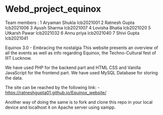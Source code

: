 # Webd_project_equinox
Team members : 1 Aryaman Shukla lcb2021001 2 Ratnesh Gupta lcb2021006 3 Ayush Sharma lcb2021007 4 Lovisha Bhatia lcb2021020 5 Utkarsh Pawar lcb2021032 6 Annu priya lcb2021040 7 Shivi Gupta lcb2021041

Equinox 3.0 - Embracing the nostalgia This website presents an overview of all the events as well as info regarding Equinox, the Techno-Cultural fest of IIIT Lucknow.

We have used PHP for the backend part and HTML CSS and Vanilla JavaScript for the frontend part. We have used MySQL Database for storing the data. 

The site can be reached by the following link: - https://ratneshgupta01.github.io/Equinox_website/

Another way of doing the same is to fork and clone this repo in your local device and localhost it on Apache server using xampp.
